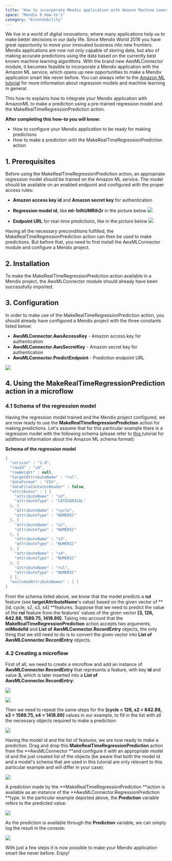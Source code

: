 ```yaml
---
title: "How to incorporate Mendix application with Amazon Machine Learning"
space: "Mendix 6 How-to's"
category: "Extendability"
---
```

We live in a world of digital innovations, where many applications help us to make better decisions in our daily life. Since Mendix World 2016 you have great opportunity to move your innovated business into new frontiers. Mendix applications are now not only capable of storing data, but also of making accurate predictions using the data based on the currently best known machine learning algorithms. With the brand new AwsMLConnector module, it becomes feasible to incorporate a Mendix application with the Amazon ML service, which opens up new opportunities to make a Mendix application smart like never before. You can always refer to the [Amazon ML tutorial](https://aws.amazon.com/machine-learning/) for more information about regression models and machine learning in general.

This how-to explains how to integrate your Mendix application with AmazonML to make a prediction using a pre-trained regression model and the MakeRealTimeRegressionPrediction action.

**After completing this how-to you will know:**

*   How to configure your Mendix application to be ready for making predictions
*   How to make a prediction with the MakeRealTimeRegressionPrediction action

## 1\. Prerequisites

Before using the MakeRealTimeRegressionPrediction action, an appropriate regression model should be trained on the Amazon ML service. The model should be available on an enabled endpoint and configured with the proper access rules:

*   **Amazon access key id** and **Amazon secret key** for authentication
*   **Regression model id**, like **ml-1nlhUMRih2r** in the picture below
    ![](attachments/19203531/19399126.png)

*   **Endpoint URL** for real-time predictions, like in the picture below
    ![](attachments/19203531/19399125.png)

Having all the necessary preconditions fulfilled, the MakeRealTimeRegressionPrediction action can then be used to make predictions. But before that, you need to first install the AwsMLConnector module and configure a Mendix project.

## 2\. Installation

To make the MakeRealTimeRegressionPrediction action available in a Mendix project, the AwsMLConnector module should already have been successfully imported.

## 3\. Configuration

In order to make use of the MakeRealTimeRegressionPrediction action, you should already have configured a Mendix project with the three constants listed below:

*   **AwsMLConnector.AwsAccessKey** - Amazon access key for authentication
*   **AwsMLConnector.AwsSecretKey** - Amazon secret key for authentication
*   **AwsMLConnector.PredictEndpoint** - Prediction endpoint URL

![](attachments/19203531/19399127.png)

## 4\. Using the MakeRealTimeRegressionPrediction action in a microflow

### 4.1 Schema of the regression model

Having the regression model trained and the Mendix project configured, we are now ready to use the **MakeRealTimeRegressionPrediction** action for making predictions. Let's assume that for this particular example there is a regression model with the following schema (please refer to [this ](http://docs.aws.amazon.com/machine-learning/latest/dg/creating-a-data-schema-for-amazon-ml.html)tutorial for additional information about the Amazon ML schema format): 

**Schema of the regression model**

```java
{
  "version" : "1.0",
  "rowId" : "id",
  "rowWeight" : null,
  "targetAttributeName" : "rul",
  "dataFormat" : "CSV",
  "dataFileContainsHeader" : false,
  "attributes" : [ {
    "attributeName" : "id",
    "attributeType" : "CATEGORICAL"
  }, {
    "attributeName" : "cycle",
    "attributeType" : "NUMERIC"
  }, {
    "attributeName" : "s2",
    "attributeType" : "NUMERIC"
  }, {
    "attributeName" : "s3",
    "attributeType" : "NUMERIC"
  }, {
    "attributeName" : "s4",
    "attributeType" : "NUMERIC"
  }, {
    "attributeName" : "rul",
    "attributeType" : "NUMERIC"
  } ],
  "excludedAttributeNames" : [ ]
}
```

From the schema listed above, we know that the model predicts a **rul** feature (see **targetAttributeName**'s value) based on the given vector of **[id, cycle, s2, s3, s4] **features. Suppose that we need to predict the value of the **rul** feature from the features' values of the given vector **[3, 126, 642.88, 1589.75, 1418.89]**. Taking into account that the **MakeRealTimeRegressionPrediction** action accepts two arguments, **mlModelId** and **List of AwsMLConnector.RecordEntry** objects, the only thing that we still need to do is to convert the given vector into **List of AwsMLConnector.RecordEntry** objects.

### 4.2 Creating a microflow

First of all, we need to create a microflow and add an instance of **AwsMLConnector.RecordEntry** that represents a feature, with key **id** and value **3,** which is later inserted into a **List of AwsMLConnector.RecordEntry**:

![](attachments/19203531/19399128.png)

![](attachments/19203531/19399129.png)

Then we need to repeat the same steps for the **[cycle = 126, s2 = 642.88, s3 = 1589.75, s4 = 1418.89]** values in our example, to fill in the list with all the necessary objects required to make a prediction:

![](attachments/19203531/19399130.png)

Having the model id and the list of features, we are now ready to make a prediction. Drag and drop this **MakeRealTimeRegressionPrediction** action from the **AwsMLConnector **and configure it with an appropriate model id and the just created list of the objects (be aware that both the model id and a model's schema that are used in this tutorial are only relevant to this particular example and will differ in your case):

![](attachments/19203531/19399131.png)

A prediction made by the **MakeRealTimeRegressionPrediction **action is available as an instance of the **AwsMLConnector.RegressionPrediction **type. In the particular example depicted above, the **Prediction** variable refers to the predicted value:

![](attachments/19203531/19399135.png)

As the prediction is available through the **Prediction** variable, we can simply log the result in the console:

![](attachments/19203531/19399136.png)

With just a few steps it is now possible to make your Mendix application smart like never before. Enjoy!
